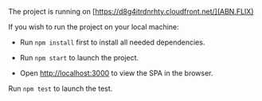 The project is running on [https://d8g4itrdnrhty.cloudfront.net/](ABN.FLIX)

If you wish to run the project on your local machine:

- Run `npm install` first to install all needed dependencies.

- Run `npm start` to launch the project.

- Open [http://localhost:3000](http://localhost:3000) to view the SPA in the browser.


Run `npm test` to launch the test.
